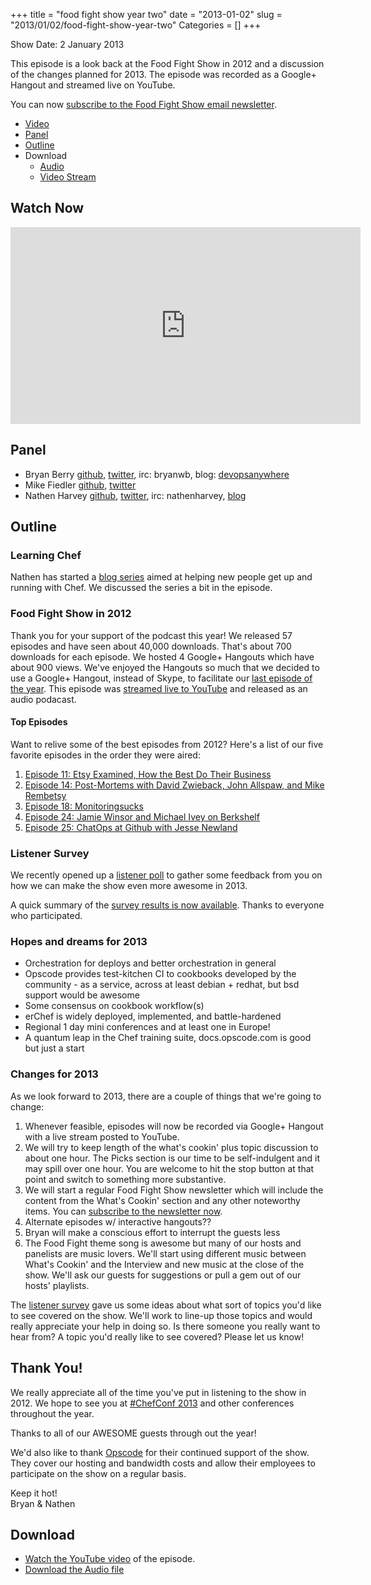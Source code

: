 +++
title = "food fight show year two"
date = "2013-01-02"
slug = "2013/01/02/food-fight-show-year-two"
Categories = []
+++

Show Date:  2 January 2013

This episode is a look back at the Food Fight Show in 2012 and a discussion
of the changes planned for 2013.  The episode was recorded as a Google+
Hangout and streamed live on YouTube.

You can now [subscribe to the Food Fight Show email newsletter](http://bit.ly/ffsmail).

* [Video](http://foodfightshow.org/2013/01/food-fight-show-year-two.html#video)
* [Panel](http://foodfightshow.org/2013/01/food-fight-show-year-two.html#panel)
* [Outline](http://foodfightshow.org/2013/01/food-fight-show-year-two.html#outline)
* Download
  * [Audio](http://traffic.libsyn.com/foodfight/Food-Fight-Show-35-A-Year-in-Review.mp3)
  * [Video Stream](http://www.youtube.com/watch?v=g58tMXfE3CY)

Watch Now<a name="video"></a>
---------

<iframe width="560" height="315" src="http://www.youtube.com/embed/g58tMXfE3CY" frameborder="0" allowfullscreen></iframe>

<!-- more -->

Panel<a name="panel"></a>
-----

* Bryan Berry [github](http://github.com/bryanwb), [twitter](http://twitter.com/bryanwb), irc: bryanwb, blog: [devopsanywhere](http://devopsanywhere.blogspot.com)
* Mike Fiedler [github](http://github.com/miketheman), [twitter](http://twitter.com/mikefiedler)
* Nathen Harvey [github](http://github.com/nathenharvey), [twitter](http://twitter.com/nathenharvey), irc: nathenharvey, [blog](http://nathenharvey.com)


Outline<a name="outline"></a>
-------
### Learning Chef

Nathen has started a 
[blog series](http://nathenharvey.com/blog/2012/12/06/learning-chef-part-1/) 
aimed at helping new people get up and running with Chef.  We discussed the
series a bit in the episode.

### Food Fight Show in 2012

Thank you for your support of the podcast this year!  We released 57
episodes and have seen about 40,000 downloads.  That's about 700 downloads
for each episode.  We hosted 4 Google+ Hangouts which have about 900
views.  We've enjoyed the Hangouts so much that we decided to use a Google+
Hangout, instead of Skype, to facilitate our [last episode of the year](http://foodfightshow.org/2012/12/ops-school-and-training-sysadmins.html).
This episode was [streamed live to YouTube](http://www.youtube.com/watch?v=zpbr8F2RGBs) 
and released as an audio podacast.

#### Top Episodes

Want to relive some of the best episodes from 2012?  Here's a list of our
five favorite episodes in the order they were aired:

  1. [Episode 11: Etsy Examined, How the Best Do Their Business](http://foodfightshow.org/2012/05/episode-11-etsy-examined-how-best-do.html)
  1. [Episode 14: Post-Mortems with David Zwieback, John Allspaw, and Mike Rembetsy](http://foodfightshow.org/2012/05/episode-14-live-post-mortem-with-david.html)
  1. [Episode 18: Monitoringsucks](http://foodfightshow.org/2012/06/episode-18-monitoringsucks-with-lusis.html)
  1. [Episode 24: Jamie Winsor and Michael Ivey on Berkshelf](http://foodfightshow.org/2012/08/jamie-winsor-and-michael-ivey-skool-us-on-berkshelf.html)
  1. [Episode 25: ChatOps at Github with Jesse Newland](http://foodfightshow.org/2012/08/chatops-at-github-with-jesse-newland.html)

### Listener Survey
We recently opened up a [listener poll](http://bit.ly/ffssurvey) to gather
some feedback from you on how we can make the show even more awesome in
2013.

A quick summary of the [survey results is now available](https://s3.amazonaws.com/foodfightshow/Survey+Results.pdf).
Thanks to everyone who participated.

### Hopes and dreams for 2013
  * Orchestration for deploys and better orchestration in general
  * Opscode provides test-kitchen CI to cookbooks developed by the community - as a service, across at least debian + redhat, but bsd support would be awesome
  * Some consensus on cookbook workflow(s)
  * erChef is widely deployed, implemented, and battle-hardened
  * Regional 1 day mini conferences and at least one in Europe!
  * A quantum leap in the Chef training suite, docs.opscode.com is good but just a start

### Changes for 2013
As we look forward to 2013, there are a couple of things that we're going
to change:

1.  Whenever feasible, episodes will now be recorded via Google+ Hangout
    with a live stream posted to YouTube.
1.  We will try to keep length of the what's cookin' plus topic discussion
to about one hour. The Picks section is our time to be self-indulgent and
it may spill over one hour. You are welcome to hit the stop button at that
point and switch to something more substantive.
1.  We will start a regular Food Fight Show newsletter which will include
    the content from the What's Cookin' section and any other noteworthy
items.
    You can [subscribe to the newsletter now](http://bit.ly/ffsmail).
1.  Alternate episodes w/ interactive hangouts??
1.  Bryan will make a conscious effort to interrupt the guests less
1.  The Food Fight theme song is awesome but many of our hosts and
    panelists are music lovers.  We'll start using different music between
    What's Cookin' and the Interview and new music at the close of the
show.
    We'll ask our guests for suggestions or pull a gem out of our hosts'
playlists.

The [listener survey](https://s3.amazonaws.com/foodfightshow/Survey+Results.pdf) 
gave us some ideas about what sort of topics you'd like to see covered on 
the show.  We'll work to line-up those topics and would really appreciate 
your help in doing so.  Is there someone you really want to hear from?  A 
topic you'd really like to see covered?  Please let us know!


Thank You!
---------

We really appreciate all of the time you've put in listening to the show in
2012.  We hope to see you at [#ChefConf 2013](http://chefconf.opscode.com)
and other conferences throughout the year.

Thanks to all of our AWESOME guests through out the year!

We'd also like to thank [Opscode](http://www.opscode.com) for their
continued support of the show.  They cover our hosting and bandwidth costs
and allow their employees to participate on the show on a regular basis.

Keep it hot!  
Bryan &amp; Nathen


Download
--------
* [Watch the YouTube video](http://www.youtube.com/watch?v=g58tMXfE3CY) of
  the episode.
* [Download the Audio file](http://traffic.libsyn.com/foodfight/Food-Fight-Show-35-A-Year-in-Review.mp3)
 
